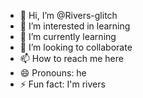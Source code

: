- 👋 Hi, I’m @Rivers-glitch
- 👀 I’m interested in learning
- 🌱 I’m currently learning
- 💞️ I’m looking to collaborate
- 📫 How to reach me here
- 😄 Pronouns: he
- ⚡ Fun fact: I'm rivers

<!---
Rivers-glitch/Rivers-glitch is a ✨ special ✨ repository because its `README.md` (this file) appears on your GitHub profile.
You can click the Preview link to take a look at your changes.
--->

